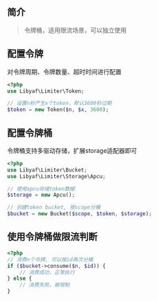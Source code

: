 ## 简介
> 令牌桶，适用限流场景，可以独立使用

## 配置令牌
对令牌周期、令牌数量、超时时间进行配置
```php
<?php
use Libyaf\Limiter\Token;

// 设置n秒产生x个token，默认3600秒过期
$token = new Token($n, $x, 3600);

```
## 配置令牌桶
令牌桶支持多驱动存储，扩展storage适配器即可
```php
<?php
use Libyaf\Limiter\Bucket;
use Libyaf\Limiter\Storage\Apcu;

// 使用apcu存储token数据
$storage = new Apcu();

// 创建token bucket, 按scope分桶
$bucket = new Bucket($scope, $token, $storage);

```
## 使用令牌桶做限流判断
```php
<?php
// 消费n个令牌, 可以按id再次分桶
if ($bucket->consume($n, $id)) {
    // 消费成功，正常执行
} else {
    // 消费失败，被限制
}
```
